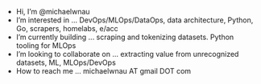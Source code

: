 - Hi, I’m @michaelwnau
- I’m interested in ... DevOps/MLOps/DataOps, data architecture, Python, Go, scrapers, homelabs, e/acc
- I’m currently building ... scraping and tokenizing datasets. Python tooling for MLOps
- I’m looking to collaborate on ... extracting value from unrecognized datasets, ML, MLOps/DevOps  
- How to reach me ... michaelwnau AT gmail DOT com



<!---
michaelwnau/michaelwnau is a ✨ special ✨ repository because its `README.md` (this file) appears on your GitHub profile.
You can click the Preview link to take a look at your changes.
--->

